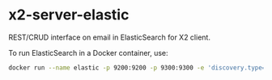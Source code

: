 # x2-server-elastic

REST/CRUD interface on email in ElasticSearch for X2 client.

To run ElasticSearch in a Docker container, use:

```bash
docker run --name elastic -p 9200:9200 -p 9300:9300 -e 'discovery.type=single-node' docker.elastic.co/elasticsearch/elasticsearch:7.9.0
```
